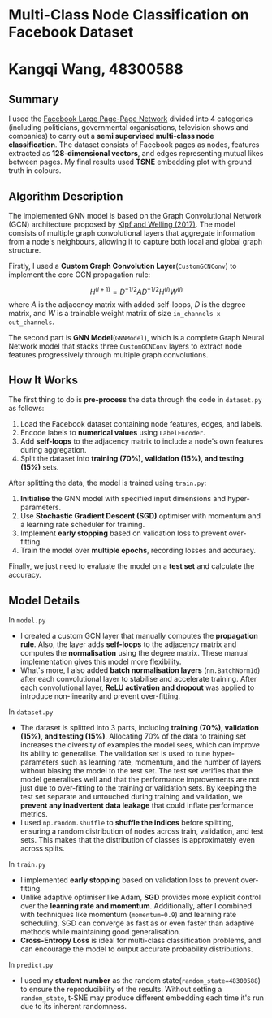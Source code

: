 # **Multi-Class Node Classification on Facebook Dataset**
# Kangqi Wang, 48300588

## **Summary**

I used the [Facebook Large Page-Page Network](https://snap.stanford.edu/data/facebook-large-page-page-network.html) divided into 4 categories (including politicians, governmental organisations, television shows and companies) to carry out a **semi supervised multi-class node classification**. The dataset consists of Facebook pages as nodes, features extracted as **128-dimensional vectors**, and edges representing mutual likes between pages.
My final results used **TSNE** embedding plot with ground truth in colours.

## **Algorithm Description**

The implemented GNN model is based on the Graph Convolutional Network (GCN) architecture proposed by [Kipf and Welling (2017)](https://arxiv.org/abs/1609.02907). The model consists of multiple graph convolutional layers that aggregate information from a node's neighbours, allowing it to capture both local and global graph structure.

Firstly, I used a **Custom Graph Convolution Layer**(`CustomGCNConv`) to implement the core GCN propagation rule:

$$
H^{(l+1)} = D^{-1/2} A D^{-1/2} H^{(l)} W^{(l)}
$$
where $A$ is the adjacency matrix with added self-loops,  $D$ is the degree matrix, and $W$ is a trainable weight matrix of size `in_channels x out_channels`.

The second part is **GNN Model**(`GNNModel`), which is a complete Graph Neural Network model that stacks three `CustomGCNConv` layers to extract node features progressively through multiple graph convolutions.

## **How It Works**

The first thing to do is **pre-process** the data through the code in `dataset.py` as follows:

1. Load the Facebook dataset containing node features, edges, and labels.
2. Encode labels to **numerical values** using `LabelEncoder`.
3. Add **self-loops** to the adjacency matrix to include a node's own features during aggregation.
4. Split the dataset into **training (70%), validation (15%), and testing (15%)** sets.

After splitting the data, the model is trained using `train.py`:

1. **Initialise** the GNN model with specified input dimensions and hyper-parameters.
2. Use **Stochastic Gradient Descent (SGD)** optimiser with momentum and a learning rate scheduler for training.
3. Implement **early stopping** based on validation loss to prevent over-fitting.
4. Train the model over **multiple epochs**, recording losses and accuracy.

Finally, we just need to evaluate the model on a **test set** and calculate the accuracy.

## **Model Details**
 
 In `model.py`
- I created a custom GCN layer that manually computes the **propagation rule**. Also, the layer adds **self-loops** to the adjacency matrix and computes the **normalisation** using the degree matrix. These manual implementation gives this model more flexibility.
- What's more, I also added **batch normalisation layers** (`nn.BatchNorm1d`) after each convolutional layer to stabilise and accelerate training. After each convolutional layer, **ReLU activation and dropout** was applied to introduce non-linearity and prevent over-fitting.

 In `dataset.py`
- The dataset is splitted into 3 parts, including **training (70%), validation (15%), and testing (15%)**. Allocating 70% of the data to training set increases the diversity of examples the model sees, which can improve its ability to generalise. The validation set is used to tune hyper-parameters such as learning rate, momentum, and the number of layers without biasing the model to the test set. The test set verifies that the model generalises well and that the performance improvements are not just due to over-fitting to the training or validation sets. By keeping the test set separate and untouched during training and validation, we **prevent any inadvertent data leakage** that could inflate performance metrics.
- I used `np.random.shuffle` to **shuffle the indices** before splitting, ensuring a random distribution of nodes across train, validation, and test sets. This makes that the distribution of classes is approximately even across splits.

 In `train.py`
- I implemented **early stopping** based on validation loss to prevent over-fitting.
- Unlike adaptive optimiser like Adam, **SGD** provides more explicit control over the **learning rate and momentum**. Additionally, after I combined with techniques like momentum (`momentum=0.9`) and learning rate scheduling, SGD can converge as fast as or even faster than adaptive methods while maintaining good generalisation.
- **Cross-Entropy Loss** is ideal for multi-class classification problems, and can encourage the model to output accurate probability distributions.

In `predict.py`
- I used my **student number** as the random state(`random_state=48300588`) to ensure the reproducibility of the results. Without setting a `random_state`, t-SNE may produce different embedding each time it's run due to its inherent randomness.

